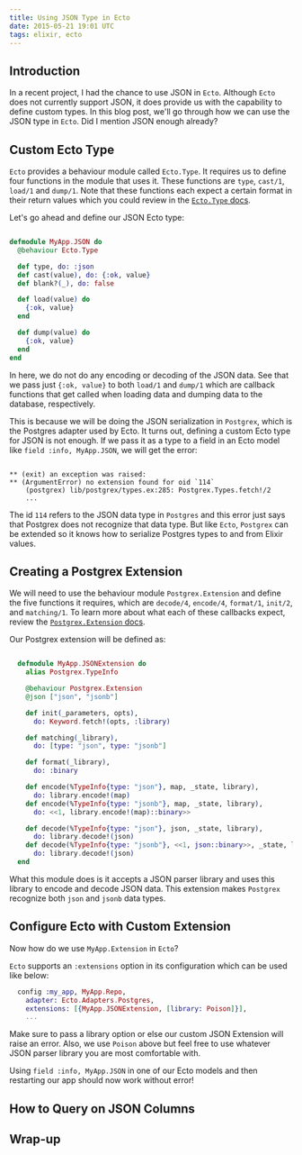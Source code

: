 ```yaml
---
title: Using JSON Type in Ecto
date: 2015-05-21 19:01 UTC
tags: elixir, ecto
---
```


## Introduction

In a recent project, I had the chance to use JSON in `Ecto`. Although `Ecto` does not
currently support JSON, it does provide us with the capability to define custom
types. In this blog post, we'll go through how we can use the JSON type in `Ecto`.
Did I mention JSON enough already?


## Custom Ecto Type

`Ecto` provides a behaviour module called `Ecto.Type`. It requires us to define four
functions in the module that uses it. These functions are `type`, `cast/1`, `load/1` and
`dump/1`. Note that these functions each expect a certain format in their return values
which you could review in the [`Ecto.Type` docs](http://hexdocs.pm/ecto/Ecto.Type.html).

Let's go ahead and define our JSON Ecto type:

~~~elixir

defmodule MyApp.JSON do
  @behaviour Ecto.Type

  def type, do: :json
  def cast(value), do: {:ok, value}
  def blank?(_), do: false

  def load(value) do
    {:ok, value}
  end

  def dump(value) do
    {:ok, value}
  end
end
~~~

In here, we do not do any encoding or decoding of the JSON data. See that we pass just
`{:ok, value}` to both `load/1` and `dump/1` which are callback functions that get called
when loading data and dumping data to the database, respectively.

This is because we will be doing the JSON serialization in `Postgrex`, which is the Postgres
adapter used by Ecto. It turns out, defining a custom Ecto type for JSON is not enough. If
we pass it as a type to a field in an Ecto model like `field :info, MyApp.JSON`, we will
get the error:

~~~console

** (exit) an exception was raised:
** (ArgumentError) no extension found for oid `114`
    (postgrex) lib/postgrex/types.ex:285: Postgrex.Types.fetch!/2
    ...
~~~

The id `114` refers to the JSON data type in `Postgres` and this error just says that
Postgrex does not recognize that data type. But like `Ecto`, `Postgrex` can be extended
so it knows how to serialize Postgres types to and from Elixir values.


## Creating a Postgrex Extension

We will need to use the behaviour module `Postgrex.Extension` and define the five functions
it requires, which are `decode/4`, `encode/4`, `format/1`, `init/2`, and `matching/1`. To
learn more about what each of these callbacks expect, review the [`Postgrex.Extension` docs](http://hexdocs.pm/postgrex/Postgrex.Extension.html).

Our Postgrex extension will be defined as:

~~~elixir

  defmodule MyApp.JSONExtension do
    alias Postgrex.TypeInfo

    @behaviour Postgrex.Extension
    @json ["json", "jsonb"]

    def init(_parameters, opts),
      do: Keyword.fetch!(opts, :library)

    def matching(_library),
      do: [type: "json", type: "jsonb"]

    def format(_library),
      do: :binary

    def encode(%TypeInfo{type: "json"}, map, _state, library),
      do: library.encode!(map)
    def encode(%TypeInfo{type: "jsonb"}, map, _state, library),
      do: <<1, library.encode!(map)::binary>>

    def decode(%TypeInfo{type: "json"}, json, _state, library),
      do: library.decode!(json)
    def decode(%TypeInfo{type: "jsonb"}, <<1, json::binary>>, _state, library),
      do: library.decode!(json)
  end
~~~

What this module does is it accepts a JSON parser library and uses this library to encode
and decode JSON data. This extension makes `Postgrex` recognize both `json` and `jsonb`
data types.


## Configure Ecto with Custom Extension

Now how do we use `MyApp.Extension` in `Ecto`?

`Ecto` supports an `:extensions` option in its configuration which can be used like below:

~~~elixir
  config :my_app, MyApp.Repo,
    adapter: Ecto.Adapters.Postgres,
    extensions: [{MyApp.JSONExtension, [library: Poison]}],
    ...
~~~

Make sure to pass a library option or else our custom JSON Extension will raise an error.
Also, we use `Poison` above but feel free to use whatever JSON parser library you are most
comfortable with.

Using `field :info, MyApp.JSON` in one of our Ecto models and then restarting our app should
now work without error!

## How to Query on JSON Columns


## Wrap-up



